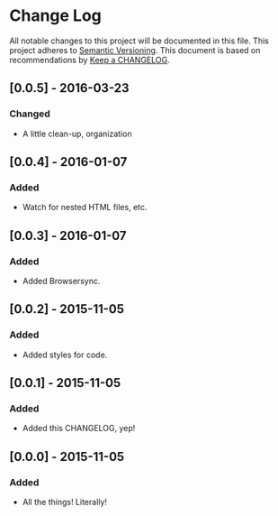 
# Change Log
All notable changes to this project will be documented in this file.
This project adheres to [Semantic Versioning](http://semver.org/).
This document is based on recommendations by [Keep a CHANGELOG](http://keepachangelog.com/).

## [0.0.5] - 2016-03-23
### Changed
- A little clean-up, organization

## [0.0.4] - 2016-01-07
### Added
- Watch for nested HTML files, etc.

## [0.0.3] - 2016-01-07
### Added
- Added Browsersync.

## [0.0.2] - 2015-11-05
### Added
- Added styles for code.

## [0.0.1] - 2015-11-05
### Added
- Added this CHANGELOG, yep!

## [0.0.0] - 2015-11-05
### Added
- All the things! Literally!

